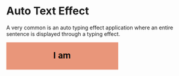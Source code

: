 # Auto Text Effect
A very common is an auto typing effect application where an entire sentence is displayed through a typing effect.

<img src="/auto-writing-effect.gif" alt="auto typing effect">